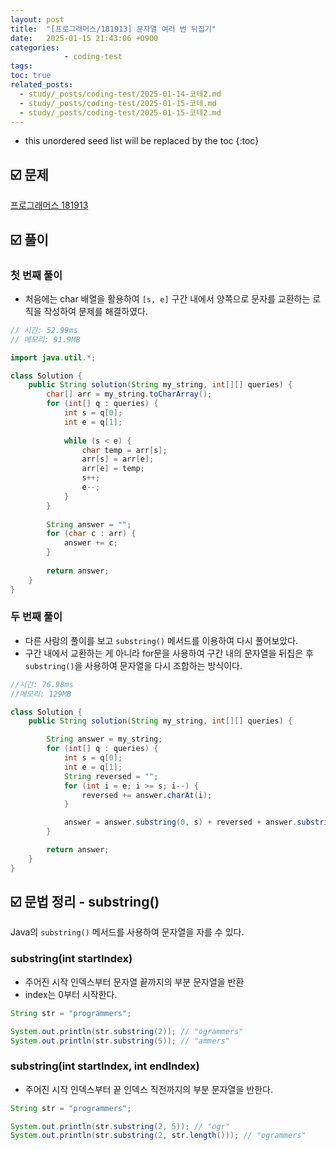 ```yaml
---
layout: post
title:  "[프로그래머스/181913] 문자열 여러 번 뒤집기"
date:   2025-01-15 21:43:06 +0900
categories: 
            - coding-test
tags:       
toc: true
related_posts:
  - study/_posts/coding-test/2025-01-14-코테2.md
  - study/_posts/coding-test/2025-01-15-코테.md
  - study/_posts/coding-test/2025-01-15-코테2.md
---
```

* this unordered seed list will be replaced by the toc
{:toc}

## ☑️ 문제

[프로그래머스 181913](https://school.programmers.co.kr/learn/courses/30/lessons/181913)

## ☑️ 풀이

### 첫 번째 풀이

- 처음에는 char 배열을 활용하여 `[s, e]` 구간 내에서 양쪽으로 문자를 교환하는 로직을 작성하여 문제를 해결하였다.

```java
// 시간: 52.99ms
// 메모리: 91.9MB

import java.util.*;

class Solution {
    public String solution(String my_string, int[][] queries) {
        char[] arr = my_string.toCharArray();
        for (int[] q : queries) {
            int s = q[0];
            int e = q[1];
            
            while (s < e) {
                char temp = arr[s];
                arr[s] = arr[e];
                arr[e] = temp;
                s++;
                e--;
            }
        }
        
        String answer = "";
        for (char c : arr) {
            answer += c;
        }
        
        return answer;
    }
}
```

### 두 번째 풀이

- 다른 사람의 풀이를 보고 `substring()` 메서드를 이용하여 다시 풀어보았다.
- 구간 내에서 교환하는 게 아니라 for문을 사용하여 구간 내의 문자열을 뒤집은 후 `substring()`을 사용하여 문자열을 다시 조합하는 방식이다.

```java
//시간: 76.98ms
//메모리: 129MB

class Solution {
    public String solution(String my_string, int[][] queries) {

        String answer = my_string;
        for (int[] q : queries) {
            int s = q[0];
            int e = q[1];
            String reversed = "";
            for (int i = e; i >= s; i--) {
                reversed += answer.charAt(i);
            }

            answer = answer.substring(0, s) + reversed + answer.substring(e+1, my_string.length());
        }

        return answer;
    }
}
```

## ☑️ 문법 정리 - substring()

Java의 `substring()` 메서드를 사용하여 문자열을 자를 수 있다.

### substring(int startIndex)

- 주어진 시작 인덱스부터 문자열 끝까지의 부분 문자열을 반환
- index는 0부터 시작한다.

```java
String str = "programmers";

System.out.println(str.substring(2)); // "ogrammers"
System.out.println(str.substring(5)); // "ammers"
```

### substring(int startIndex, int endIndex)

- 주어진 시작 인덱스부터 끝 인덱스 직전까지의 부분 문자열을 반한다.

```java
String str = "programmers";

System.out.println(str.substring(2, 5)); // "ogr"
System.out.println(str.substring(2, str.length())); // "ogrammers"
```
